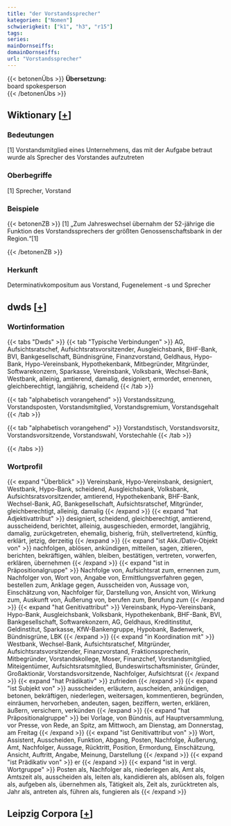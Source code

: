 ```yaml
---
title: "der Vorstandssprecher"
kategorien: ["Nomen"]
schwierigkeit: ["k1", "h3", "r15"]
tags:
series:
mainDornseiffs:
domainDornseiffs:
url: "Vorstandssprecher"
---
```


{{< betonenÜbs >}}
**Übersetzung:**  
board spokesperson  
{{< /betonenÜbs >}}

## Wiktionary [[+](https://de.wiktionary.org/wiki/Vorstandssprecher)]

### Bedeutungen
[1] Vorstandsmitglied eines Unternehmens, das mit der Aufgabe betraut wurde als Sprecher des Vorstandes aufzutreten  

### Oberbegriffe
[1] Sprecher, Vorstand  

### Beispiele
{{< betonenZB >}}
[1] „Zum Jahreswechsel übernahm der 52-jährige die Funktion des Vorstandssprechers der größten Genossenschaftsbank in der Region.“[1]  

{{< /betonenZB >}}
### Herkunft
Determinativkompositum aus  Vorstand, Fugenelement -s und Sprecher  



## dwds [[+](https://www.dwds.de/wb/Vorstandssprecher)]

### Wortinformation
{{< tabs "Dwds" >}}
{{< tab "Typische Verbindungen" >}}
AG, Aufsichtsratschef, Aufsichtsratsvorsitzender, Ausgleichsbank, BHF-Bank, BVI, Bankgesellschaft, Bündnisgrüne, Finanzvorstand, Geldhaus, Hypo-Bank, Hypo-Vereinsbank, Hypothekenbank, Mitbegründer, Mitgründer, Softwarekonzern, Sparkasse, Vereinsbank, Volksbank, Wechsel-Bank, Westbank, alleinig, amtierend, damalig, designiert, ermordet, ernennen, gleichberechtigt, langjährig, scheidend
{{< /tab >}}

{{< tab "alphabetisch vorangehend" >}}
Vorstandssitzung, Vorstandsposten, Vorstandsmitglied, Vorstandsgremium, Vorstandsgehalt
{{< /tab >}}

{{< tab "alphabetisch vorangehend" >}}
Vorstandstisch, Vorstandsvorsitz, Vorstandsvorsitzende, Vorstandswahl, Vorstechahle
{{< /tab >}}

{{< /tabs >}}

### Wortprofil
{{< expand "Überblick" >}} Vereinsbank, Hypo-Vereinsbank, designiert, Westbank, Hypo-Bank, scheidend, Ausgleichsbank, Volksbank, Aufsichtsratsvorsitzender, amtierend, Hypothekenbank, BHF-Bank, Wechsel-Bank, AG, Bankgesellschaft, Aufsichtsratschef, Mitgründer, gleichberechtigt, alleinig, damalig {{< /expand >}}
{{< expand "hat Adjektivattribut" >}} designiert, scheidend, gleichberechtigt, amtierend, ausscheidend, berichtet, alleinig, ausgeschieden, ermordet, langjährig, damalig, zurückgetreten, ehemalig, bisherig, früh, stellvertretend, künftig, erklärt, jetzig, derzeitig {{< /expand >}}
{{< expand "ist Akk./Dativ-Objekt von" >}} nachfolgen, ablösen, ankündigen, mitteilen, sagen, zitieren, berichten, bekräftigen, wählen, bleiben, bestätigen, vertreten, vorwerfen, erklären, übernehmen {{< /expand >}}
{{< expand "ist in Präpositionalgruppe" >}} Nachfolge von, Aufsichtsrat zum, ernennen zum, Nachfolger von, Wort von, Angabe von, Ermittlungsverfahren gegen, bestellen zum, Anklage gegen, Ausscheiden von, Aussage von, Einschätzung von, Nachfolger für, Darstellung von, Ansicht von, Wirkung zum, Auskunft von, Äußerung von, berufen zum, Berufung zum {{< /expand >}}
{{< expand "hat Genitivattribut" >}} Vereinsbank, Hypo-Vereinsbank, Hypo-Bank, Ausgleichsbank, Volksbank, Hypothekenbank, BHF-Bank, BVI, Bankgesellschaft, Softwarekonzern, AG, Geldhaus, Kreditinstitut, Geldinstitut, Sparkasse, KfW-Bankengruppe, Hypobank, Badenwerk, Bündnisgrüne, LBK {{< /expand >}}
{{< expand "in Koordination mit" >}} Westbank, Wechsel-Bank, Aufsichtsratschef, Mitgründer, Aufsichtsratsvorsitzender, Finanzvorstand, Fraktionssprecherin, Mitbegründer, Vorstandskollege, Moser, Finanzchef, Vorstandsmitglied, Miteigentümer, Aufsichtsratsmitglied, Bundeswirtschaftsminister, Gründer, Großaktionär, Vorstandsvorsitzende, Nachfolger, Aufsichtsrat {{< /expand >}}
{{< expand "hat Prädikativ" >}} zufrieden {{< /expand >}}
{{< expand "ist Subjekt von" >}} ausscheiden, erläutern, auscheiden, ankündigen, betonen, bekräftigen, niederlegen, weitersagen, kommentieren, begründen, einräumen, hervorheben, andeuten, sagen, beziffern, werten, erklären, äußern, versichern, verkünden {{< /expand >}}
{{< expand "hat Präpositionalgruppe" >}} bei Vorlage, von Bündnis, auf Hauptversammlung, vor Presse, von Rede, an Spitz, am Mittwoch, am Dienstag, am Donnerstag, am Freitag {{< /expand >}}
{{< expand "ist Genitivattribut von" >}} Wort, Assistent, Ausscheiden, Funktion, Abgang, Posten, Nachfolge, Äußerung, Amt, Nachfolger, Aussage, Rücktritt, Position, Ermordung, Einschätzung, Ansicht, Auftritt, Angabe, Meinung, Darstellung {{< /expand >}}
{{< expand "ist Prädikativ von" >}} er {{< /expand >}}
{{< expand "ist in vergl. Wortgruppe" >}} Posten als, Nachfolger als, niederlegen als, Amt als, Amtszeit als, ausscheiden als, leiten als, kandidieren als, ablösen als, folgen als, aufgeben als, übernehmen als, Tätigkeit als, Zeit als, zurücktreten als, Jahr als, antreten als, führen als, fungieren als {{< /expand >}}

## Leipzig Corpora [[+](https://corpora.uni-leipzig.de/en/res?word=Vorstandssprecher&corpusId=deu_newscrawl-public_2018)]

